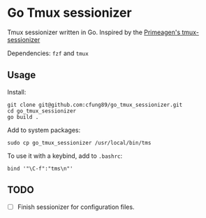 # Go Tmux sessionizer

Tmux sessionizer written in Go.
Inspired by the [Primeagen's tmux-sessionizer](https://github.com/ThePrimeagen/tmux-sessionizer)

Dependencies: `fzf` and `tmux`

## Usage

Install:
```
git clone git@github.com:cfung89/go_tmux_sessionizer.git
cd go_tmux_sessionizer
go build .
```

Add to system packages:
```
sudo cp go_tmux_sessionizer /usr/local/bin/tms
```

To use it with a keybind, add to `.bashrc`:
```
bind '"\C-f":"tms\n"'
```

## TODO

- [ ] Finish sessionizer for configuration files.
